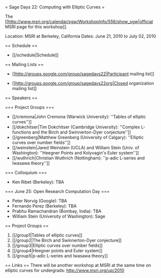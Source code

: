 = Sage Days 22: Computing with Elliptic Curves =

The [[http://www.msri.org/calendar/sgw/WorkshopInfo/556/show_sgw|official MSRI page for this workshop]].

Location: MSRI at Berkeley, California
Dates: June 21, 2010 to July 02, 2010

== Schedule ==

   * [[/schedule|Schedule]]

== Mailing Lists ==

   * [[http://groups.google.com/group/sagedays22|Participant mailing list]]

   * [[http://groups.google.com/group/sagedays22org|Closed organization mailing list]]

== Speakers ==

=== Project Groups ===
   * [[/cremona|John Cremona (Warwick University): ''Tables of elliptic curves'']]
   * [[/dokchitser|Tim Dokchitser (Cambridge University): ''Complex L-functions and the Birch and Swinnerton-Dyer conjecture'']]
   * [[/greenberg|Matthew Greenberg (University of Calgary): ''Elliptic curves over number fields'']]
   * [[/weinstein|Jared Weinstein (UCLA) and William Stein (Univ. of Washington): ''Heegner Points and Kolyvagin's Euler system'']]
   * [[/wuthrich|Christian Wuthrich (Nottingham): ''p-adic L-series and Iwasawa theory'']]

=== Colloquium ===
   * Ken Ribet (Berkeley): TBA

=== June 25: Open Research Computation Day ===
   * Peter Norvig (Google): TBA
   * Fernando Perez (Berkeley): TBA
   * Prabhu Ramachandran (Bombay, India): TBA
   * William Stein (University of Washington): Sage

== Project Groups ==

 1. [[/group1|Tables of elliptic curves]]
 1. [[/group2|The Birch and Swinnerton-Dyer conjecture]]
 1. [[/group3|Elliptic curves over number fields]]
 1. [[/group4|Heegner points and Euler system]]
 1. [[/group5|p-adic L-series and Iwasawa theory]]


== Links ==
   There will be another workshop at MSRI at the same time on elliptic curves for undergrads: http://www.msri.org/up/2010
